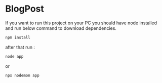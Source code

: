 # BlogPost

If you want to run this project on your PC you should have node installed 
and run below command to download dependencies.

```ruby
npm install
```

after that run :

```ruby
node app
```

or 

```ruby
npx nodemon app
```

